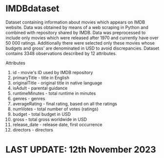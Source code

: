 # IMDBdataset

Dataset containing information about movies which appears on IMDB website. Data was obtained by means of a web scraping in Python and combined with repository shared by IMDB. Data was preprocessed to include only movies which were released after 1970 and currently have over 50 000 ratings. Additionally there were selected only these movies whose budgets and gross' are denominated in USD to avoid discrepancies. Dataset contains 3348 observations described by 12 attributes.

Attributes

1. id - movie's ID used by IMDB repository
2. primaryTitle - title in English
3. originalTitle - original title in native language
4. isAdult - parental guidance
5. runtimeMinutes - total runtime in minutes
6. genres - genres
7. averageRating - final rating, based on all the ratings
8. numVotes - total number of votes (ratings)
9. budget - total budget in USD
10. gross - total gross worldwide in USD
11. release_date - release date, first occurrence
12. directors - directors

# LAST UPDATE: 12th November 2023
